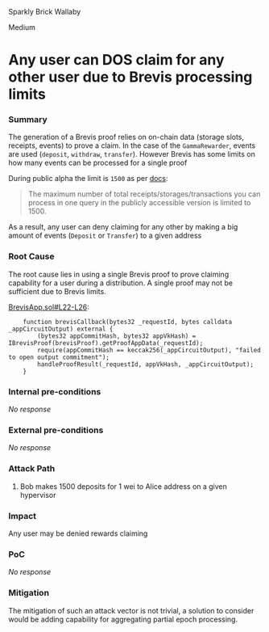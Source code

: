Sparkly Brick Wallaby

Medium

# Any user can DOS claim for any other user due to Brevis processing limits

### Summary

The generation of a Brevis proof relies on on-chain data (storage slots, receipts, events) to prove a claim. In the case of the `GammaRewarder`, events are used (`deposit`, `withdraw`, `transfer`). However Brevis has some limits on how many events can be processed for a single proof

During public alpha the limit is `1500` as per [docs](https://docs.brevis.network/developer-resources/limits-and-performance#total-data-points):
> The maximum number of total receipts/storages/transactions you can process in one query in the publicly accessible version is limited to 1500. 

As a result, any user can deny claiming for any other by making a big amount of events (`Deposit` or `Transfer`) to a given address


### Root Cause

The root cause lies in using a single Brevis proof to prove claiming capability for a user during a distribution. A single proof may not be sufficient due to Brevis limits.

[BrevisApp.sol#L22-L26](https://github.com/sherlock-audit/2024-10-gamma-rewarder/blob/main/GammaRewarder/contracts/brevis/lib/BrevisApp.sol#L22-L26):
```solidity
    function brevisCallback(bytes32 _requestId, bytes calldata _appCircuitOutput) external {
        (bytes32 appCommitHash, bytes32 appVkHash) = IBrevisProof(brevisProof).getProofAppData(_requestId);
        require(appCommitHash == keccak256(_appCircuitOutput), "failed to open output commitment");
        handleProofResult(_requestId, appVkHash, _appCircuitOutput);
    }
```

### Internal pre-conditions

_No response_

### External pre-conditions

_No response_

### Attack Path

1. Bob makes 1500 deposits for 1 wei to Alice address on a given hypervisor

### Impact

Any user may be denied rewards claiming

### PoC

_No response_

### Mitigation

The mitigation of such an attack vector is not trivial, a solution to consider would be adding capability for aggregating partial epoch processing.